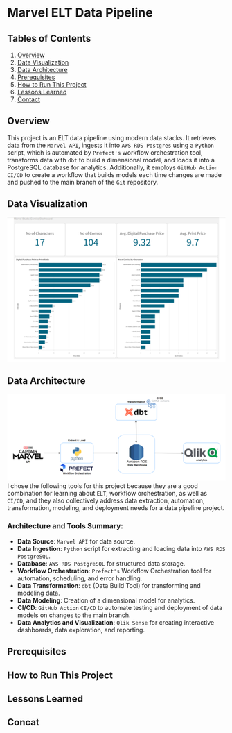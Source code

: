 # Marvel ELT Data Pipeline
## Tables of Contents
1. [Overview](#overview)
2. [Data Visualization](#data-visualization)
3. [Data Architecture](#data-architecture)
4. [Prerequisites](#prerequisites)
5. [How to Run This Project](#how-to-run-this-project)
6. [Lessons Learned](#lessons-learned)
7. [Contact](#contact)
   
## Overview 

This project is an ELT data pipeline using modern data stacks. It retrieves data from the ```Marvel API```, ingests it into ```AWS RDS Postgres``` using a ```Python``` script, which is automated by ```Prefect's``` workflow orchestration tool, transforms data with ```dbt``` to build a dimensional model, and loads it into a PostgreSQL database for analytics. Additionally, it employs ```GitHub Action``` ```CI/CD``` to create a workflow that builds models each time changes are made and pushed to the main branch of the ```Git``` repository.

## Data Visualization
![](https://github.com/ukokobili/marvel_elt_pipeline/blob/main/images/Marvel_Studio_Dashboard.png)

## Data Architecture
![](https://github.com/ukokobili/marvel_elt_pipeline/blob/main/images/Marvel_ELT_Achitecture.png)
I chose the following tools for this project because they are a good combination for learning about ```ELT```, workflow orchestration, as well as ```CI/CD```, and they also collectively address data extraction, automation, transformation, modeling, and deployment needs for a data pipeline project.

### Architecture and Tools Summary:
* **Data Source**: ```Marvel API``` for data source.
* **Data Ingestion**: ```Python``` script for extracting and loading data into ```AWS RDS PostgreSQL```.
* **Database**: ```AWS RDS PostgreSQL``` for structured data storage.
* **Workflow Orchestration**: ```Prefect's``` Workflow Orchestration tool for automation, scheduling, and error handling.
* **Data Transformation**: ```dbt``` (Data Build Tool) for transforming and modeling data.
* **Data Modeling**: Creation of a dimensional model for analytics.
* **CI/CD**: ```GitHub Action``` ```CI/CD``` to automate testing and deployment of data models on changes to the main branch.
* **Data Analytics and Visualization**: ```Qlik Sense``` for creating interactive dashboards, data exploration, and reporting.

## Prerequisites

## How to Run This Project

## Lessons Learned

## Concat
